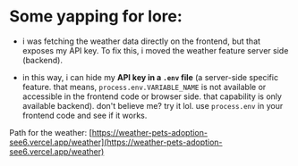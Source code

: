 # Some yapping for lore:
- i was fetching the weather data directly on the frontend, but that exposes my API key. To fix this, i moved the weather feature server side (backend).

- in this way, i can hide my **API key in a `.env` file** (a server-side specific feature. that means, `process.env.VARIABLE_NAME` is not available or accessible in the frontend code or browser side. that capability is only available backend). don't believe me? try it lol. use `process.env` in your frontend code and see if it works.

Path for the weather:
[https://weather-pets-adoption-see6.vercel.app/weather](https://weather-pets-adoption-see6.vercel.app/weather)
